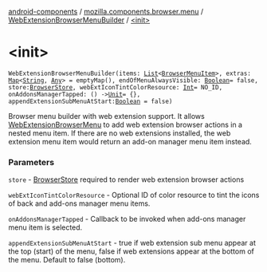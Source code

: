 [android-components](../../index.md) / [mozilla.components.browser.menu](../index.md) / [WebExtensionBrowserMenuBuilder](index.md) / [&lt;init&gt;](./-init-.md)

# &lt;init&gt;

`WebExtensionBrowserMenuBuilder(items: `[`List`](https://kotlinlang.org/api/latest/jvm/stdlib/kotlin.collections/-list/index.html)`<`[`BrowserMenuItem`](../-browser-menu-item/index.md)`>, extras: `[`Map`](https://kotlinlang.org/api/latest/jvm/stdlib/kotlin.collections/-map/index.html)`<`[`String`](https://kotlinlang.org/api/latest/jvm/stdlib/kotlin/-string/index.html)`, `[`Any`](https://kotlinlang.org/api/latest/jvm/stdlib/kotlin/-any/index.html)`> = emptyMap(), endOfMenuAlwaysVisible: `[`Boolean`](https://kotlinlang.org/api/latest/jvm/stdlib/kotlin/-boolean/index.html)` = false, store: `[`BrowserStore`](../../mozilla.components.browser.state.store/-browser-store/index.md)`, webExtIconTintColorResource: `[`Int`](https://kotlinlang.org/api/latest/jvm/stdlib/kotlin/-int/index.html)` = NO_ID, onAddonsManagerTapped: () -> `[`Unit`](https://kotlinlang.org/api/latest/jvm/stdlib/kotlin/-unit/index.html)` = {}, appendExtensionSubMenuAtStart: `[`Boolean`](https://kotlinlang.org/api/latest/jvm/stdlib/kotlin/-boolean/index.html)` = false)`

Browser menu builder with web extension support. It allows [WebExtensionBrowserMenu](../-web-extension-browser-menu/index.md) to add
web extension browser actions in a nested menu item. If there are no web extensions installed,
the web extension menu item would return an add-on manager menu item instead.

### Parameters

`store` - [BrowserStore](../../mozilla.components.browser.state.store/-browser-store/index.md) required to render web extension browser actions

`webExtIconTintColorResource` - Optional ID of color resource to tint the icons of back and
add-ons manager menu items.

`onAddonsManagerTapped` - Callback to be invoked when add-ons manager menu item is selected.

`appendExtensionSubMenuAtStart` - true if web extension sub menu appear at the top (start) of
the menu, false if web extensions appear at the bottom of the menu. Default to false (bottom).